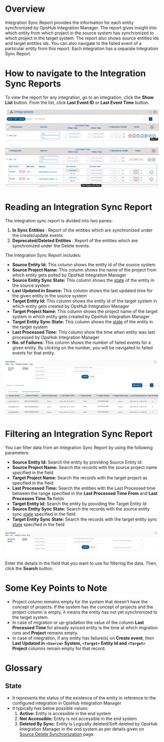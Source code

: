 # Overview

Integration Sync Report provides the information for each entity synchronized by OpsHub Integration Manager. The report gives insight into which entity from which project in the source system has synchronized to which project in the target system. The report also shows source entities ids and target entities ids. You can also navigate to the failed event of a particular entity from this report. Each integration has a separate Integration Sync Report.

# How to navigate to the Integration Sync Reports

To view the report for any integration, go to an integration, click the **Show List** button. From the list, click **Last Event ID** or **Last Event Time** button.  
<p align="center">
  <img src="../../assets/Report-Image-1a.png"/>
</p>

<p align="center">
  <img src="../../assets/Report-Image-2a.png"/>
</p>


# Reading an Integration Sync Report

The integration sync report is divided into two panes:
1. **In Sync Entities** : Report of the entities which are synchronized under the create/update events  
2. **Deprecated/Deleted Entities** : Report of the entities which are synchronized under the Delete events.

The Integration Sync Report includes:  
- **Source Entity Id:** This column shows the entity id of the source system  
- **Source Project Name:** This column shows the name of the project from which entity gets polled by OpsHub Integration Manager  
- **Source Entity Sync State:** This column shows the [state](#state) of the entity in the source system  
- **Last Updated in Source:** This column shows the last updated time for the given entity in the source system  
- **Target Entity Id:** This column shows the entity id of the target system in which entity gets created by OpsHub Integration Manager  
- **Target Project Name:** This column shows the project name of the target system in which entity gets created by OpsHub Integration Manager  
- **Target Entity Sync State:** This column shows the [state](#state) of the entity in the target system  
- **Last Processed Time:** This column show the time when entity was last processed by OpsHub Integration Manager  
- **No. of Failures:** This column shows the number of failed events for a given entity. By clicking on the number, you will be navigated to failed events for that entity.  

<p align="center">
  <img src="../../assets/Report-Image-3a.png"/>
</p>

# Filtering an Integration Sync Report

You can filter data from an Integration Sync Report by using the following parameters:

- **Source Entity Id:** Search the entity by providing Source Entity Id  
- **Source Project Name:** Search the records with the source project name specified in the field  
- **Target Project Name:** Search the records with the target project as specified in the field  
- **Last Processed Time:** Search the entities with the Last Processed time between the range specified in the **Last Processed Time From** and **Last Processes Time To** fields  
- **Target Entity Id:** Search the entity by providing the Target Entity Id  
- **Source Entity Sync State:** Search the records with the source entity sync [state](#state) specified in the field  
- **Target Entity Sync State:** Search the records with the target entity sync [state](#state) specified in the field  

<p align="center">
  <img src="../../assets/Report-Image-4a.png"/>
</p>

Enter the details in the field that you want to use for filtering the data. Then, click the **Search** button.

# Some Key Points to Note

- Project column remains empty for the system that doesn't have the concept of projects. If the system has the concept of projects and the project column is empty, it means the entity has not yet synchronized to the target system.  
- In case of migration or up-gradation the value of the column **Last Processed Time** for already synced entity is the time at which migration runs and **Project** remains empty.  
- In case of integration, if any entity has failure(s) on **Create event**, then **Last Updated in `<Source>` System, `<Target>` Entity Id and `<Target>` Project** columns remain empty for that record.  

# Glossary

## State

- It represents the status of the existence of the entity in reference to the configured integration in OpsHub Integration Manager  
- It typically has below possible values:  
  1. **Active:** Entity is accessible in the end system  
  2. **Not Accessible:** Entity is not accessible in the end system  
  3. **Deleted By Sync:** Entity is Logically deleted/Soft deleted by OpsHub Integration Manager in the end system as per details given on [Source Delete Synchronization](../../integrate/source-delete-synchronization.md) page.




